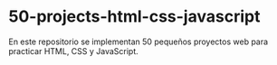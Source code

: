 # 50-projects-html-css-javascript

En este repositorio se implementan 50 pequeños proyectos web para practicar HTML, CSS y JavaScript.
